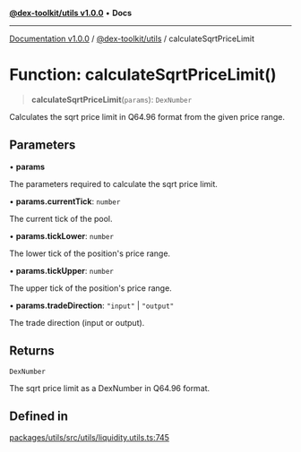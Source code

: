 [**@dex-toolkit/utils v1.0.0**](../README.md) • **Docs**

***

[Documentation v1.0.0](../../../packages.md) / [@dex-toolkit/utils](../README.md) / calculateSqrtPriceLimit

# Function: calculateSqrtPriceLimit()

> **calculateSqrtPriceLimit**(`params`): `DexNumber`

Calculates the sqrt price limit in Q64.96 format from the given price range.

## Parameters

• **params**

The parameters required to calculate the sqrt price limit.

• **params.currentTick**: `number`

The current tick of the pool.

• **params.tickLower**: `number`

The lower tick of the position's price range.

• **params.tickUpper**: `number`

The upper tick of the position's price range.

• **params.tradeDirection**: `"input"` \| `"output"`

The trade direction (input or output).

## Returns

`DexNumber`

The sqrt price limit as a DexNumber in Q64.96 format.

## Defined in

[packages/utils/src/utils/liquidity.utils.ts:745](https://github.com/niZmosis/dex-toolkit/blob/3d8b41b44787b30fbea5de3ab4737662ffb61bc8/packages/utils/src/utils/liquidity.utils.ts#L745)
